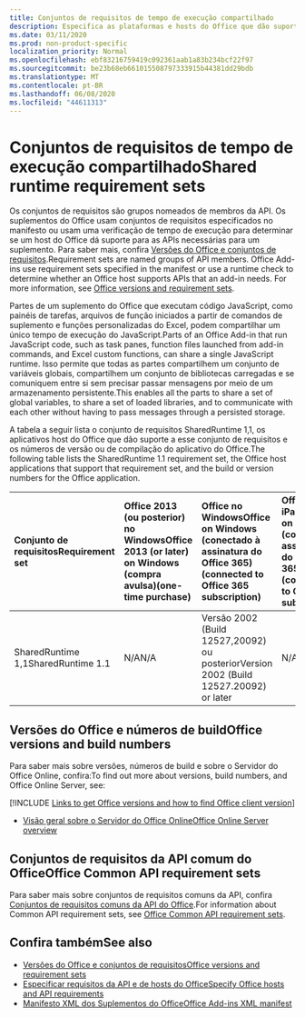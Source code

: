 ```yaml
---
title: Conjuntos de requisitos de tempo de execução compartilhado
description: Especifica as plataformas e hosts do Office que dão suporte às APIs SharedRuntime.
ms.date: 03/11/2020
ms.prod: non-product-specific
localization_priority: Normal
ms.openlocfilehash: ebf83216759419c092361aab1a83b234bcf22f97
ms.sourcegitcommit: be23b68eb661015508797333915b44381dd29bdb
ms.translationtype: MT
ms.contentlocale: pt-BR
ms.lasthandoff: 06/08/2020
ms.locfileid: "44611313"
---
```

# <a name="shared-runtime-requirement-sets"></a><span data-ttu-id="4900e-103">Conjuntos de requisitos de tempo de execução compartilhado</span><span class="sxs-lookup"><span data-stu-id="4900e-103">Shared runtime requirement sets</span></span>

<span data-ttu-id="4900e-p101">Os conjuntos de requisitos são grupos nomeados de membros da API. Os suplementos do Office usam conjuntos de requisitos especificados no manifesto ou usam uma verificação de tempo de execução para determinar se um host do Office dá suporte para as APIs necessárias para um suplemento. Para saber mais, confira [Versões do Office e conjuntos de requisitos](../../develop/office-versions-and-requirement-sets.md).</span><span class="sxs-lookup"><span data-stu-id="4900e-p101">Requirement sets are named groups of API members. Office Add-ins use requirement sets specified in the manifest or use a runtime check to determine whether an Office host supports APIs that an add-in needs. For more information, see [Office versions and requirement sets](../../develop/office-versions-and-requirement-sets.md).</span></span>

<span data-ttu-id="4900e-107">Partes de um suplemento do Office que executam código JavaScript, como painéis de tarefas, arquivos de função iniciados a partir de comandos de suplemento e funções personalizadas do Excel, podem compartilhar um único tempo de execução do JavaScript.</span><span class="sxs-lookup"><span data-stu-id="4900e-107">Parts of an Office Add-in that run JavaScript code, such as task panes, function files launched from add-in commands, and Excel custom functions, can share a single JavaScript runtime.</span></span> <span data-ttu-id="4900e-108">Isso permite que todas as partes compartilhem um conjunto de variáveis globais, compartilhem um conjunto de bibliotecas carregadas e se comuniquem entre si sem precisar passar mensagens por meio de um armazenamento persistente.</span><span class="sxs-lookup"><span data-stu-id="4900e-108">This enables all the parts to share a set of global variables, to share a set of loaded libraries, and to communicate with each other without having to pass messages through a persisted storage.</span></span>

<span data-ttu-id="4900e-109">A tabela a seguir lista o conjunto de requisitos SharedRuntime 1,1, os aplicativos host do Office que dão suporte a esse conjunto de requisitos e os números de versão ou de compilação do aplicativo do Office.</span><span class="sxs-lookup"><span data-stu-id="4900e-109">The following table lists the SharedRuntime 1.1 requirement set, the Office host applications that support that requirement set, and the build or version numbers for the Office application.</span></span>

|  <span data-ttu-id="4900e-110">Conjunto de requisitos</span><span class="sxs-lookup"><span data-stu-id="4900e-110">Requirement set</span></span>  |  <span data-ttu-id="4900e-111">Office 2013 (ou posterior) no Windows</span><span class="sxs-lookup"><span data-stu-id="4900e-111">Office 2013 (or later) on Windows</span></span><br><span data-ttu-id="4900e-112">(compra avulsa)</span><span class="sxs-lookup"><span data-stu-id="4900e-112">(one-time purchase)</span></span> | <span data-ttu-id="4900e-113">Office no Windows</span><span class="sxs-lookup"><span data-stu-id="4900e-113">Office on Windows</span></span><br><span data-ttu-id="4900e-114">(conectado à assinatura do Office 365)</span><span class="sxs-lookup"><span data-stu-id="4900e-114">(connected to Office 365 subscription)</span></span>   |  <span data-ttu-id="4900e-115">Office no iPad</span><span class="sxs-lookup"><span data-stu-id="4900e-115">Office on iPad</span></span><br><span data-ttu-id="4900e-116">(conectado à assinatura do Office 365)</span><span class="sxs-lookup"><span data-stu-id="4900e-116">(connected to Office 365 subscription)</span></span>  |  <span data-ttu-id="4900e-117">Office no Mac</span><span class="sxs-lookup"><span data-stu-id="4900e-117">Office on Mac</span></span><br><span data-ttu-id="4900e-118">(conectado à assinatura do Office 365)</span><span class="sxs-lookup"><span data-stu-id="4900e-118">(connected to Office 365 subscription)</span></span>  | <span data-ttu-id="4900e-119">Office na Web</span><span class="sxs-lookup"><span data-stu-id="4900e-119">Office on the web</span></span>  | <span data-ttu-id="4900e-120">Servidor do Office Online</span><span class="sxs-lookup"><span data-stu-id="4900e-120">Office Online Server</span></span> |
|:-----|:-----|:-----|:-----|:-----|:-----|:-----|
| <span data-ttu-id="4900e-121">SharedRuntime 1,1</span><span class="sxs-lookup"><span data-stu-id="4900e-121">SharedRuntime 1.1</span></span>  | <span data-ttu-id="4900e-122">N/A</span><span class="sxs-lookup"><span data-stu-id="4900e-122">N/A</span></span> | <span data-ttu-id="4900e-123">Versão 2002 (Build 12527,20092) ou posterior</span><span class="sxs-lookup"><span data-stu-id="4900e-123">Version 2002 (Build 12527.20092) or later</span></span> | <span data-ttu-id="4900e-124">N/A</span><span class="sxs-lookup"><span data-stu-id="4900e-124">N/A</span></span> | <span data-ttu-id="4900e-125">16.35 ou posterior</span><span class="sxs-lookup"><span data-stu-id="4900e-125">16.35 or later</span></span> | <span data-ttu-id="4900e-126">Fevereiro de 2020</span><span class="sxs-lookup"><span data-stu-id="4900e-126">February 2020</span></span> | <span data-ttu-id="4900e-127">N/A</span><span class="sxs-lookup"><span data-stu-id="4900e-127">N/A</span></span> |

## <a name="office-versions-and-build-numbers"></a><span data-ttu-id="4900e-128">Versões do Office e números de build</span><span class="sxs-lookup"><span data-stu-id="4900e-128">Office versions and build numbers</span></span>

<span data-ttu-id="4900e-129">Para saber mais sobre versões, números de build e sobre o Servidor do Office Online, confira:</span><span class="sxs-lookup"><span data-stu-id="4900e-129">To find out more about versions, build numbers, and Office Online Server, see:</span></span>

[!INCLUDE [Links to get Office versions and how to find Office client version](../../includes/links-get-office-versions-builds.md)]
- [<span data-ttu-id="4900e-130">Visão geral sobre o Servidor do Office Online</span><span class="sxs-lookup"><span data-stu-id="4900e-130">Office Online Server overview</span></span>](/officeonlineserver/office-online-server-overview)

## <a name="office-common-api-requirement-sets"></a><span data-ttu-id="4900e-131">Conjuntos de requisitos da API comum do Office</span><span class="sxs-lookup"><span data-stu-id="4900e-131">Office Common API requirement sets</span></span>

<span data-ttu-id="4900e-132">Para saber mais sobre conjuntos de requisitos comuns da API, confira [Conjuntos de requisitos comuns da API do Office](office-add-in-requirement-sets.md).</span><span class="sxs-lookup"><span data-stu-id="4900e-132">For information about Common API requirement sets, see [Office Common API requirement sets](office-add-in-requirement-sets.md).</span></span>

## <a name="see-also"></a><span data-ttu-id="4900e-133">Confira também</span><span class="sxs-lookup"><span data-stu-id="4900e-133">See also</span></span>

- [<span data-ttu-id="4900e-134">Versões do Office e conjuntos de requisitos</span><span class="sxs-lookup"><span data-stu-id="4900e-134">Office versions and requirement sets</span></span>](../../develop/office-versions-and-requirement-sets.md)
- [<span data-ttu-id="4900e-135">Especificar requisitos da API e de hosts do Office</span><span class="sxs-lookup"><span data-stu-id="4900e-135">Specify Office hosts and API requirements</span></span>](../../develop/specify-office-hosts-and-api-requirements.md)
- [<span data-ttu-id="4900e-136">Manifesto XML dos Suplementos do Office</span><span class="sxs-lookup"><span data-stu-id="4900e-136">Office Add-ins XML manifest</span></span>](../../develop/add-in-manifests.md)

